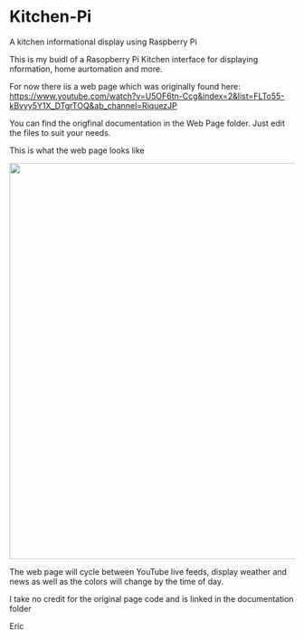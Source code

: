 # Kitchen-Pi
A kitchen informational display using Raspberry Pi

This is my buidl of a Rasopberry Pi Kitchen interface for displaying nformation, home aurtomation and more.

For now there iis a web page which was originally found here: https://www.youtube.com/watch?v=U5OF6tn-Ccg&index=2&list=FLTo55-kBvyy5Y1X_DTgrTOQ&ab_channel=RiquezJP

You can find the origfinal documentation in the Web Page folder. Just edit the files to suit your needs.

This is what the web page looks like
<p align="center">
  <img src="https://github.com/MKme/Kitchen-Pi/blob/master/Images/MKME.org%20Web%20Page%20.PNG" width="700"/>
</p>

The web page will cycle between YouTube live feeds, display weather and news as well as the colors will
change by the time of day.

I take no credit for the original page code and is linked in the documentation folder

Eric